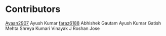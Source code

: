 # Contributors

[Ayaan2907](https://github.com/Ayaan2907/)
Ayush Kumar
[faraz6188](https://github.com/faraz6188/)
Abhishek Gautam
Ayush Kumar
Gatish Mehta
Shreya Kumari
Vinayak J
Roshan Jose
